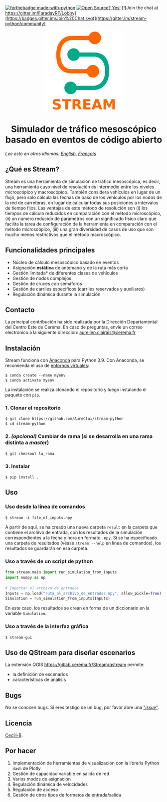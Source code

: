 [![forthebadge made-with-python](http://ForTheBadge.com/images/badges/made-with-python.svg)](https://www.python.org/)
[![Open Source? Yes!](https://badgen.net/badge/Open%20Source%20%3F/Yes%21/blue?icon=github)](https://github.com/Naereen/badges/)
[![Join the chat at https://gitter.im/FaradayRF/Lobby](https://badges.gitter.im/Join%20Chat.svg)](https://gitter.im/stream-python/community)

<p align="center">
  <img src="https://github.com/AureClai/stream-python/blob/master/img/logo_plus_name.png" width=256 height=256/>
</p>

<h1 align="center">Simulador de tráfico mesoscópico basado en eventos de código abierto</h1>

_Lee esto en otros idiomas:_ _[English](https://github.com/AureClai/stream-python/blob/master/README.en.md)_, _[Français](https://github.com/AureClai/stream-python/blob/master/README.md)_

## ¿Qué es Stream?

Stream es una herramienta de simulación de tráfico mesoscópica, es decir, una herramienta cuyo nivel de resolución es intermedio entre los niveles microscópico y macroscópico. También considera vehículos en lugar de un flujo, pero solo calcula las fechas de paso de los vehículos por los nodos de la red de carreteras, en lugar de calcular todas sus posiciones a intervalos de tiempo fijos. Las ventajas de este método de resolución son (i) los tiempos de cálculo reducidos en comparación con el método microscópico, (ii) un número reducido de parámetros con un significado físico claro que facilita la tarea de configuración de la herramienta en comparación con el método microscópico, (iii) una gran diversidad de casos de uso que son mucho menos restrictivos que el método macroscópico.

## Funcionalidades principales

- Núcleo de cálculo mesoscópico basado en eventos
- Asignación **estática** de antemano y de la ruta más corta
- Gestión limitada* de diferentes clases de vehículos
- Gestión de nodos complejos
- Gestión de cruces con semáforos
- Gestión de carriles específicos (carriles reservados y auxiliares)
- Regulación dinámica durante la simulación

## Contacto

La principal contribución ha sido realizada por la Dirección Departamental del Centro Este de Cerema. En caso de preguntas, envíe un correo electrónico a la siguiente dirección: aurelien.clairais@cerema.fr

## Instalación

Stream funciona con [Anaconda](https://www.anaconda.com/distribution/) para Python 3.9. Con Anaconda, se recomienda el uso de [entornos virtuales](https://docs.conda.io/projects/conda/en/latest/user-guide/tasks/manage-environments.html):

```console
$ conda create --name myenv
$ conda activate myenv
```

La instalación se realiza clonando el repositorio y luego instalando el paquete con `pip`.

### 1. Clonar el repositorio

```console
$ git clone https://github.com/AureClai/stream-python
$ cd stream-python
```

### 2. _(opcional)_ Cambiar de rama (si se desarrolla en una rama distinta a _master_)

```console
$ git checkout la_rama
```

### 3. Instalar

```console
$ pip install .
```

## Uso

### Uso desde la línea de comandos

```console
$ stream -i file_of_inputs.npy
```

A partir de aquí, se ha creado una nueva carpeta `result` en la carpeta que contiene el archivo de entrada, con los resultados de la simulación correspondientes a la fecha y hora en formato `.npy`. Si se ha especificado una carpeta de resultados (véase `stream --help` en línea de comandos), los resultados se guardarán en esa carpeta.

### Uso a través de un script de python

```python
from stream.main import run_simulation_from_inputs
import numpy as np

# Importar el archivo de entradas
Inputs = np.load("ruta_al_archivo_de_entradas.npy", allow_pickle=True).item()
Simulation = run_simulation_from_inputs(Inputs)
```

En este caso, los resultados se crean en forma de un diccionario en la variable `Simulation`.

### Uso a través de la interfaz gráfica

```console
$ stream-gui
```

## Uso de QStream para diseñar escenarios

La extensión QGIS https://gitlab.cerema.fr/Stream/qstream permite:

- la definición de escenarios
- características de análisis

## Bugs

No se conocen bugs. Si eres testigo de un bug, por favor abre una ["_issue_"](https://github.com/AureClai/stream-python/issues/new).

## Licencia

[Cecill-B](http://www.cecill.info/licences/Licence_CeCILL-B_V1-fr.html).

## Por hacer

1. Implementación de herramientas de visualización con la librería Python `dash` de Plotly
2. Gestión de capacidad variable en salida de red
3. Varios modos de asignación
4. Regulación dinámica de velocidades
5. Regulación de acceso
6. Gestión de otros tipos de formatos de entrada/salida